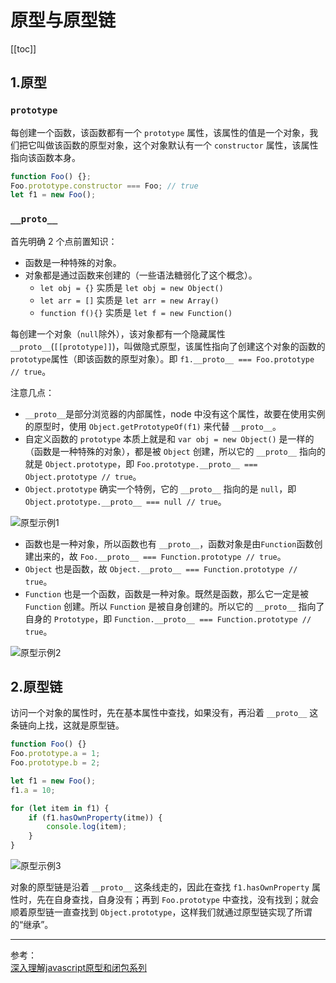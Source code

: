 
# 原型与原型链

[[toc]]

## 1.原型

### `prototype`

每创建一个函数，该函数都有一个 `prototype` 属性，该属性的值是一个对象，我们把它叫做该函数的原型对象，这个对象默认有一个 `constructor` 属性，该属性指向该函数本身。

```js
function Foo() {};
Foo.prototype.constructor === Foo; // true
let f1 = new Foo();
```

### `__proto__`

首先明确 2 个点前置知识：

- 函数是一种特殊的对象。
- 对象都是通过函数来创建的（一些语法糖弱化了这个概念）。
    + `let obj = {}` 实质是 `let obj = new Object()`
    + `let arr = []` 实质是 `let arr = new Array()`
    + `function f(){}` 实质是 `let f = new Function()`

每创建一个对象（`null`除外），该对象都有一个隐藏属性 `__proto__`(`[[prototype]]`)，叫做隐式原型，该属性指向了创建这个对象的函数的 `prototype`属性（即该函数的原型对象）。即 `f1.__proto__ === Foo.prototype // true`。

注意几点：

- `__proto__`是部分浏览器的内部属性，node 中没有这个属性，故要在使用实例的原型时，使用 `Object.getPrototypeOf(f1)` 来代替 `__proto__`。
- 自定义函数的 `prototype` 本质上就是和 `var obj = new Object()` 是一样的（函数是一种特殊的对象），都是被 `Object` 创建，所以它的 `__proto__` 指向的就是 `Object.prototype`，即 `Foo.prototype.__proto__ === Object.prototype // true`。
- `Object.prototype` 确实一个特例，它的 `__proto__` 指向的是 `null`，即 `Object.prototype.__proto__ === null // true`。

![原型示例1](http://oixvuz0x6.bkt.clouddn.com/181510403153733.png)

- 函数也是一种对象，所以函数也有 `__proto__`，函数对象是由`Function`函数创建出来的，故 `Foo.__proto__ === Function.prototype // true`。
- `Object` 也是函数，故 `Object.__proto__ === Function.prototype // true`。
- `Function` 也是一个函数，函数是一种对象。既然是函数，那么它一定是被 `Function` 创建。所以 `Function` 是被自身创建的。所以它的 `__proto__` 指向了自身的 `Prototype`，即 `Function.__proto__ === Function.prototype // true`。

![原型示例2](http://oixvuz0x6.bkt.clouddn.com/181512068463597.png)

## 2.原型链

访问一个对象的属性时，先在基本属性中查找，如果没有，再沿着 `__proto__` 这条链向上找，这就是原型链。

```js
function Foo() {}
Foo.prototype.a = 1;
Foo.prototype.b = 2;

let f1 = new Foo();
f1.a = 10;

for (let item in f1) {
    if (f1.hasOwnProperty(itme)) {
        console.log(item);
    }
}
```
![原型示例3](http://oixvuz0x6.bkt.clouddn.com/201807201128521.png)

对象的原型链是沿着 `__proto__` 这条线走的，因此在查找 `f1.hasOwnProperty` 属性时，先在自身查找，自身没有；再到 `Foo.prototype` 中查找，没有找到；就会顺着原型链一直查找到 `Object.prototype`，这样我们就通过原型链实现了所谓的“继承”。

***
参考：  
[深入理解javascript原型和闭包系列](http://www.cnblogs.com/wangfupeng1988/tag/%E5%8E%9F%E5%9E%8B/)